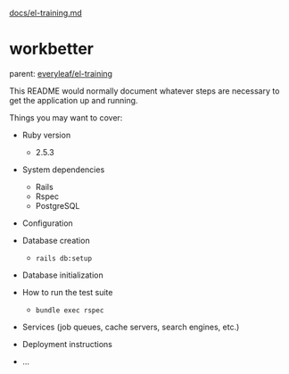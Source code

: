 [docs/el-training.md](docs/el-training.md)

# workbetter

parent: [everyleaf/el-training](https://github.com/everyleaf/el-training/blob/master/docs/el-training.md)

This README would normally document whatever steps are necessary to get the
application up and running.

Things you may want to cover:

* Ruby version
  * 2.5.3

* System dependencies
  * Rails
  * Rspec
  * PostgreSQL

* Configuration

* Database creation
  * `rails db:setup`

* Database initialization

* How to run the test suite
  * `bundle exec rspec`

* Services (job queues, cache servers, search engines, etc.)

* Deployment instructions

* ...
